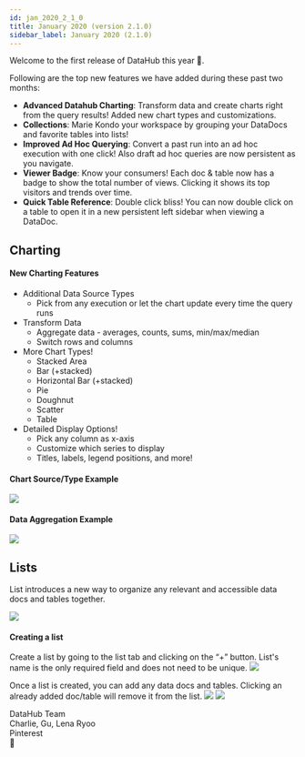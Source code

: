 ```yaml
---
id: jan_2020_2_1_0
title: January 2020 (version 2.1.0)
sidebar_label: January 2020 (2.1.0)
---
```


Welcome to the first release of DataHub this year 🎉.

Following are the top new features we have added during these past two months:

-   **Advanced Datahub Charting**: Transform data and create charts right from the query results! Added new chart types and customizations.
-   **Collections**: Marie Kondo your workspace by grouping your DataDocs and favorite tables into lists!
-   **Improved Ad Hoc Querying**: Convert a past run into an ad hoc execution with one click! Also draft ad hoc queries are now persistent as you navigate.
-   **Viewer Badge**: Know your consumers! Each doc & table now has a badge to show the total number of views. Clicking it shows its top visitors and trends over time.
-   **Quick Table Reference**: Double click bliss! You can now double click on a table to open it in a new persistent left sidebar when viewing a DataDoc.

## Charting

#### New Charting Features

-   Additional Data Source Types
    -   Pick from any execution or let the chart update every time the query runs
-   Transform Data
    -   Aggregate data - averages, counts, sums, min/max/median
    -   Switch rows and columns
-   More Chart Types!
    -   Stacked Area
    -   Bar (+stacked)
    -   Horizontal Bar (+stacked)
    -   Pie
    -   Doughnut
    -   Scatter
    -   Table
-   Detailed Display Options!
    -   Pick any column as x-axis
    -   Customize which series to display
    -   Titles, labels, legend positions, and more!

#### Chart Source/Type Example

![](/changelog/20200121/graph1.gif)

#### Data Aggregation Example

![](/changelog/20200121/graph2.gif)

## Lists

List introduces a new way to organize any relevant and accessible data docs and tables together.

![](/changelog/20200121/board4.gif)

#### Creating a list

Create a list by going to the list tab and clicking on the “+” button. List's name is the only required field and does not need to be unique.
![](/changelog/20200121/board1.gif)

Once a list is created, you can add any data docs and tables. Clicking an already added doc/table will remove it from the list.
![](/changelog/20200121/board2.gif)
![](/changelog/20200121/board3.gif)

DataHub Team<br/>
Charlie, Gu, Lena Ryoo<br/>
Pinterest<br/>
🚀
